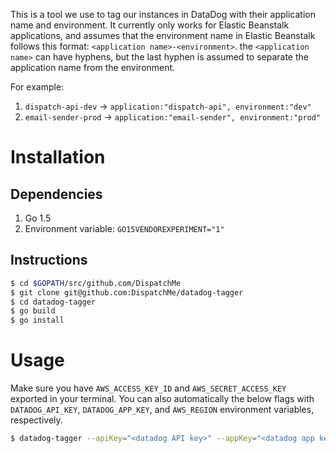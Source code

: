 This is a tool we use to tag our instances in DataDog with their application name and environment. It currently only works for Elastic Beanstalk applications, and assumes that the environment name in Elastic Beanstalk follows this format: `<application name>-<environment>`. the `<application name>` can have hyphens, but the last hyphen is assumed to separate the application name from the environment.

For example:

1. `dispatch-api-dev` -> `application:"dispatch-api", environment:"dev"`
2. `email-sender-prod` -> `application:"email-sender", environment:"prod"`


# Installation
## Dependencies
1. Go 1.5
2. Environment variable: `GO15VENDOREXPERIMENT="1"`

## Instructions

```bash
$ cd $GOPATH/src/github.com/DispatchMe
$ git clone git@github.com:DispatchMe/datadog-tagger
$ cd datadog-tagger
$ go build
$ go install
```

# Usage

Make sure you have `AWS_ACCESS_KEY_ID` and `AWS_SECRET_ACCESS_KEY` exported in your terminal. You can also automatically the below flags with `DATADOG_API_KEY`, `DATADOG_APP_KEY`, and `AWS_REGION` environment variables, respectively.

```bash
$ datadog-tagger --apiKey="<datadog API key>" --appKey="<datadog app key>" --awsRegion="<aws region for ec2 instances>"
```
